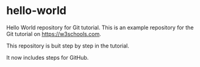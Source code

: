 <h1>hello-world</h1

Hello World repository for Git tutorial. 
This is an example repository for the Git tutorial on https://w3schools.com.

This repository is buit step by step in the tutorial.

It now includes steps for GitHub.
